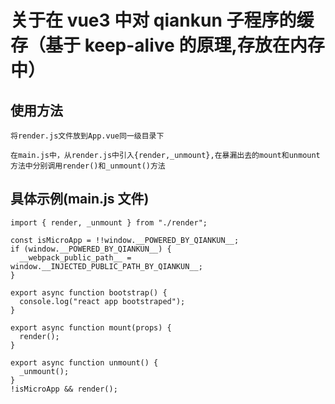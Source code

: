 # 关于在 vue3 中对 qiankun 子程序的缓存（基于 keep-alive 的原理,存放在内存中）

## 使用方法

```
将render.js文件放到App.vue同一级目录下

在main.js中，从render.js中引入{render,_unmount},在暴漏出去的mount和unmount方法中分别调用render()和_unmount()方法
```

## 具体示例(main.js 文件)

```
import { render, _unmount } from "./render";

const isMicroApp = !!window.__POWERED_BY_QIANKUN__;
if (window.__POWERED_BY_QIANKUN__) {
  __webpack_public_path__ = window.__INJECTED_PUBLIC_PATH_BY_QIANKUN__;
}

export async function bootstrap() {
  console.log("react app bootstraped");
}

export async function mount(props) {
  render();
}

export async function unmount() {
  _unmount();
}
!isMicroApp && render();

```
